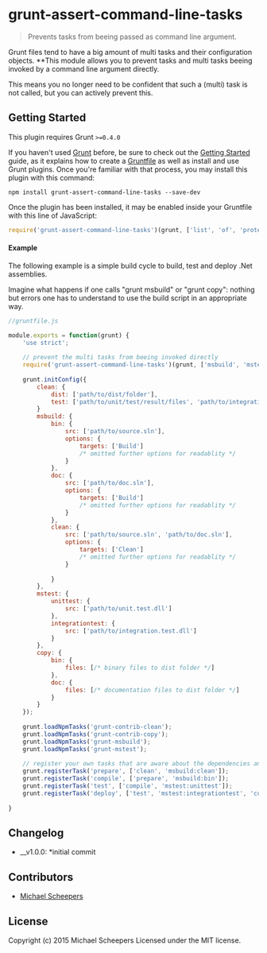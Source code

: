 # grunt-assert-command-line-tasks

> Prevents tasks from beeing passed as command line argument.

Grunt files tend to have a big amount of multi tasks and their configuration objects.
**This module allows you to prevent tasks and multi tasks beeing invoked by a command line argument directly.

This means you no longer need to be confident that such a (multi) task is not called, but you can actively prevent this.

## Getting Started
This plugin requires Grunt `>=0.4.0`

If you haven't used [Grunt](http://gruntjs.com/) before, be sure to check out the [Getting Started](http://gruntjs.com/getting-started) guide, as it explains how to create a [Gruntfile](http://gruntjs.com/sample-gruntfile) as well as install and use Grunt plugins. Once you're familiar with that process, you may install this plugin with this command:

```shell
npm install grunt-assert-command-line-tasks --save-dev
```

Once the plugin has been installed, it may be enabled inside your Gruntfile with this line of JavaScript:

```javascript
require('grunt-assert-command-line-tasks')(grunt, ['list', 'of', 'protected', 'tasks']);
```

#### Example
The following example is a simple build cycle to build, test and deploy .Net assemblies.

Imagine what happens if one calls "grunt msbuild" or "grunt copy": nothing but errors one has to understand to use the build script in an appropriate way.

```javascript
//gruntfile.js

module.exports = function(grunt) {
    'use strict';
    
    // prevent the multi tasks from beeing invoked directly
    require('grunt-assert-command-line-tasks')(grunt, ['msbuild', 'mstest', 'copy', 'clean']);
    
    grunt.initConfig({
        clean: {
            dist: ['path/to/dist/folder'],
            test: ['path/to/unit/test/result/files', 'path/to/integration/test/result/files']
        }
        msbuild: {
			bin: {
				src: ['path/to/source.sln'],
				options: {
                    targets: ['Build']
					/* omitted further options for readablity */
				}
			},
			doc: {
				src: ['path/to/doc.sln'],
				options: {
                    targets: ['Build']
					/* omitted further options for readablity */
				}
			},
            clean: {
                src: ['path/to/source.sln', 'path/to/doc.sln'],
                options: {
                    targets: ['Clean']
                    /* omitted further options for readablity */
                }
                
            }
		},
        mstest: {
			unittest: {
                src: ['path/to/unit.test.dll'] 
            },
			integrationtest: {
                src: ['path/to/integration.test.dll'] 
            }
		},
        copy: {
            bin: {
                files: [/* binary files to dist folder */]
            },
            doc: {
                files: [/* documentation files to dist folder */]
            }
        }
    });
    
    grunt.loadNpmTasks('grunt-contrib-clean');
    grunt.loadNpmTasks('grunt-contrib-copy');
    grunt.loadNpmTasks('grunt-msbuild');
	grunt.loadNpmTasks('grunt-mstest');
	
    // register your own tasks that are aware about the dependencies and the relation of the configured multi tasks
    grunt.registerTask('prepare', ['clean', 'msbuild:clean']);
    grunt.registerTask('compile', ['prepare', 'msbuild:bin']);
    grunt.registerTask('test', ['compile', 'mstest:unittest']);
    grunt.registerTask('deploy', ['test', 'mstest:integrationtest', 'copy:bin', 'msbuild:doc', 'copy:doc']);
    
}
```

## Changelog
* __v1.0.0:
    *initial commit

## Contributors

* [Michael Scheepers](https://github.com/mscheepers)

## License
Copyright (c) 2015 Michael Scheepers
Licensed under the MIT license.
